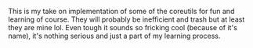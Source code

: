 This is my take on implementation of some of the coreutils for fun and learning of course. They will probably be inefficient and trash but at least
they are mine lol. Even tough it sounds so fricking cool (because of it's name), it's nothing serious and just a part of my learning process.

